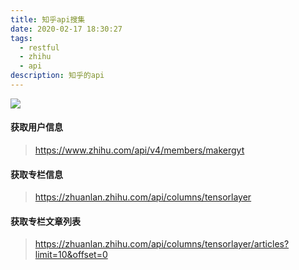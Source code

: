 ```yaml
---
title: 知乎api搜集
date: 2020-02-17 18:30:27
tags:  
  - restful
  - zhihu
  - api
description: 知乎的api
---
```

![](https://segmentfault.com/img/remote/1460000018418656?w=960&h=260)
#### 获取用户信息
>https://www.zhihu.com/api/v4/members/makergyt

#### 获取专栏信息
>https://zhuanlan.zhihu.com/api/columns/tensorlayer

#### 获取专栏文章列表
>https://zhuanlan.zhihu.com/api/columns/tensorlayer/articles?limit=10&offset=0

